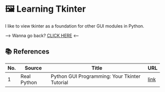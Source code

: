 # 🖼️ Learning Tkinter

I like to view tkinter as a foundation for other GUI modules in Python.

--> Wanna go back? [CLICK HERE](https://github.com/Akane625/Personal-Projects) <--

## 📚 References
| No. | Source | Title | URL |
|-----|--------|-------|-----|
| 1 | Real Python | Python GUI Programming: Your Tkinter Tutorial | [link](https://realpython.com/python-gui-tkinter/#making-your-applications-interactive) |
